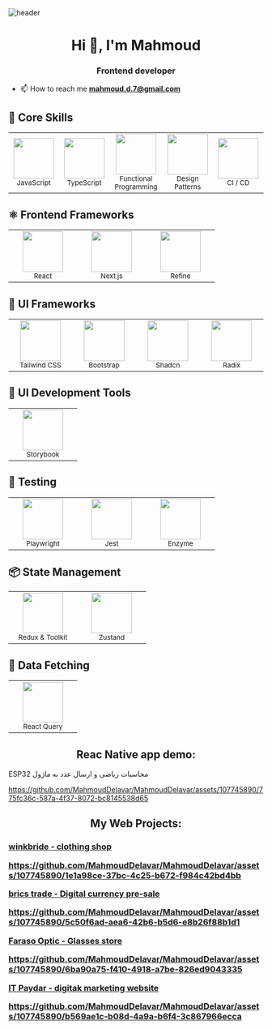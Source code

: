 <img src='https://user-images.githubusercontent.com/80781196/190216139-7697aa5a-c9a0-4bd6-80bf-3aca76a2e1c8.gif' alt='header' />

<h1 align="center">Hi 👋, I'm Mahmoud</h1>
<h3 align="center">Frontend developer</h3>

- 📫 How to reach me **mahmoud.d.7@gmail.com**

## 🧠 Core Skills

<table>
  <tr>
    <td align="center" width="120">
      <img src="https://img.icons8.com/?size=100&id=108784&format=png&color=000000" width="80" /><br />
      <sub>JavaScript</sub>
    </td>
    <td align="center" width="120">
      <img src="https://img.icons8.com/?size=100&id=Xf1sHBmY73hA&format=png&color=000000" width="80" /><br />
      <sub>TypeScript</sub>
    </td>
    <td align="center" width="120">
      <img src="https://salesforceway.com/wp-content/uploads/2019/09/js_fp.jpeg" width="80" /><br />
      <sub>Functional Programming</sub>
    </td>
    <td align="center" width="120">
      <img src="https://media.licdn.com/dms/image/v2/D5612AQELEoExGMkq1w/article-cover_image-shrink_600_2000/0/1680590389821?e=2147483647&v=beta&t=99PmeuXsoxkEqAR-_2mCbx01wW4FSUcj78vtgG4SwIY" width="80" /><br />
      <sub>Design Patterns</sub>
    </td>
    <td align="center" width="120">
      <img src="https://encrypted-tbn0.gstatic.com/images?q=tbn:ANd9GcTdei2ZcOZBXeHSGoO2uoV7_3um4Kytf_ibG8Ut31vRf4332xd_1VIeSdXeHq2z05k-CbM&usqp=CAU" width="80" /><br />
      <sub>CI / CD</sub>
    </td>
  </tr>
</table>

## ⚛️ Frontend Frameworks

<table>
  <tr>
    <td align="center" width="120">
      <img src="https://img.icons8.com/?size=100&id=wPohyHO_qO1a&format=png&color=000000" width="80" /><br />
      <sub>React</sub>
    </td>
    <td align="center" width="120">
      <img src="https://www.orangemantra.com/wp-content/uploads/2024/01/next-t9.webp" width="80" /><br />
      <sub>Next.js</sub>
    </td>
    <td align="center" width="120">
      <img src="https://images.seeklogo.com/logo-png/51/1/refine-logo-png_seeklogo-518202.png" width="80" /><br />
      <sub>Refine</sub>
    </td>
  </tr>
</table>

## 🎨 UI Frameworks

<table>
  <tr>
    <td align="center" width="120">
      <img src="https://www.svgrepo.com/show/354431/tailwindcss-icon.svg" width="80" /><br />
      <sub>Tailwind CSS</sub>
    </td>
    <td align="center" width="120">
      <img src="https://upload.wikimedia.org/wikipedia/commons/thumb/b/b2/Bootstrap_logo.svg/1200px-Bootstrap_logo.svg.png" width="80" /><br />
      <sub>Bootstrap</sub>
    </td>
    <td align="center" width="120">
      <img src="https://images.seeklogo.com/logo-png/51/1/shadcn-ui-logo-png_seeklogo-519786.png" width="80" /><br />
      <sub>Shadcn</sub>
    </td>
    <td align="center" width="120">
      <img src="https://encrypted-tbn0.gstatic.com/images?q=tbn:ANd9GcTfVrCl_Lpmt7DWX3NLNqv5CdeMkn-idUHulq2GRVfp7e35eTkZ-KDcxwuc4KaH7ZIwkjk&usqp=CAU" width="80" /><br />
      <sub>Radix</sub>
    </td>
  </tr>
</table>

## 🧩 UI Development Tools

<table>
  <tr>
    <td align="center" width="120">
      <img src="https://static-00.iconduck.com/assets.00/storybook-icon-icon-1645x2048-ir1mrc43.png" width="80" /><br />
      <sub>Storybook</sub>
    </td>
  </tr>
</table>

## 🧪 Testing

<table>
  <tr>
    <td align="center" width="120">
      <img src="https://cdn.brandfetch.io/idpyc8TcWP/w/400/h/400/theme/dark/icon.png" width="80" /><br />
      <sub>Playwright</sub>
    </td>
    <td align="center" width="120">
      <img src="https://www.svgrepo.com/show/373700/jest.svg" width="80" /><br />
      <sub>Jest</sub>
    </td>
    <td align="center" width="120">
      <img src="https://endertech.com/_next/image?url=https%3A%2F%2Fimages.ctfassets.net%2Ffswbkokbwqb5%2F5EndEac3E7FyAgY2gpS6wU%2F600b44939abdbf67d1edf6f1362a0ed4%2Fimage4.png&w=1920&q=75" width="80" /><br />
      <sub>Enzyme</sub>
    </td>
  </tr>
</table>

## 📦 State Management

<table>
  <tr>
    <td align="center" width="120">
      <img src="https://img.icons8.com/?size=100&id=jD-fJzVguBmw&format=png&color=000000" width="80" /><br />
      <sub>Redux & Toolkit</sub>
    </td>
    <td align="center" width="120">
      <img src="https://encrypted-tbn0.gstatic.com/images?q=tbn:ANd9GcRPKVEgo1P4QtE3Ia_HZZZWYACcokZEUn8BtjI9yMI5BYcx1CQ1KMRKgg8SYyrxd8KBq1U&usqp=CAU" width="80" /><br />
      <sub>Zustand</sub>
    </td>
  </tr>
</table>

## 🔗 Data Fetching

<table>
  <tr>
    <td align="center" width="120">
      <img src="https://seeklogo.com/images/R/react-query-logo-1340EA4CE9-seeklogo.com.png" width="80" /><br />
      <sub>React Query</sub>
    </td>
    <!-- ادامه اگر ابزار دیگری هست اضافه کن -->
  </tr>
</table>


 <h2 align="center">Reac Native app demo:</h2>
 <p>  ESP32 محاسبات ریاضی  و ارسال عدد به ماژول   </p>
 
 https://github.com/MahmoudDelavar/MahmoudDelavar/assets/107745890/775fc36c-587a-4f37-8072-bc8145538d65

 
 <h2 align="center">My Web Projects:</h2>
 
  <a href='https://winkbride.ir' target="_blank" rel="noreferrer" ><h3 align='left'>winkbride - clothing shop </a>

  https://github.com/MahmoudDelavar/MahmoudDelavar/assets/107745890/1e1a98ce-37bc-4c25-b672-f984c42bd4bb

 <a href='https://bricstrade.net' target="_blank" rel="noreferrer" > brics trade - Digital currency pre-sale</a>
 
 https://github.com/MahmoudDelavar/MahmoudDelavar/assets/107745890/5c50f6ad-aea6-42b6-b5d6-e8b26f88b1d1


 <a href='https://www.farasoooptic.ir' target="_blank" rel="noreferrer" >Faraso Optic - Glasses store </a>
 
 https://github.com/MahmoudDelavar/MahmoudDelavar/assets/107745890/6ba90a75-f410-4918-a7be-826ed9043335

 <a href='https://www.itpaydar.com' target="_blank" rel="noreferrer" >IT Paydar - digitak marketing website </a>
 
 https://github.com/MahmoudDelavar/MahmoudDelavar/assets/107745890/b569ae1c-b08d-4a9a-b6f4-3c867966ecca
